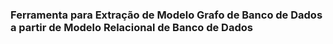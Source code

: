 ### Ferramenta para Extração de Modelo Grafo de Banco de Dados a partir de Modelo Relacional de Banco de Dados

